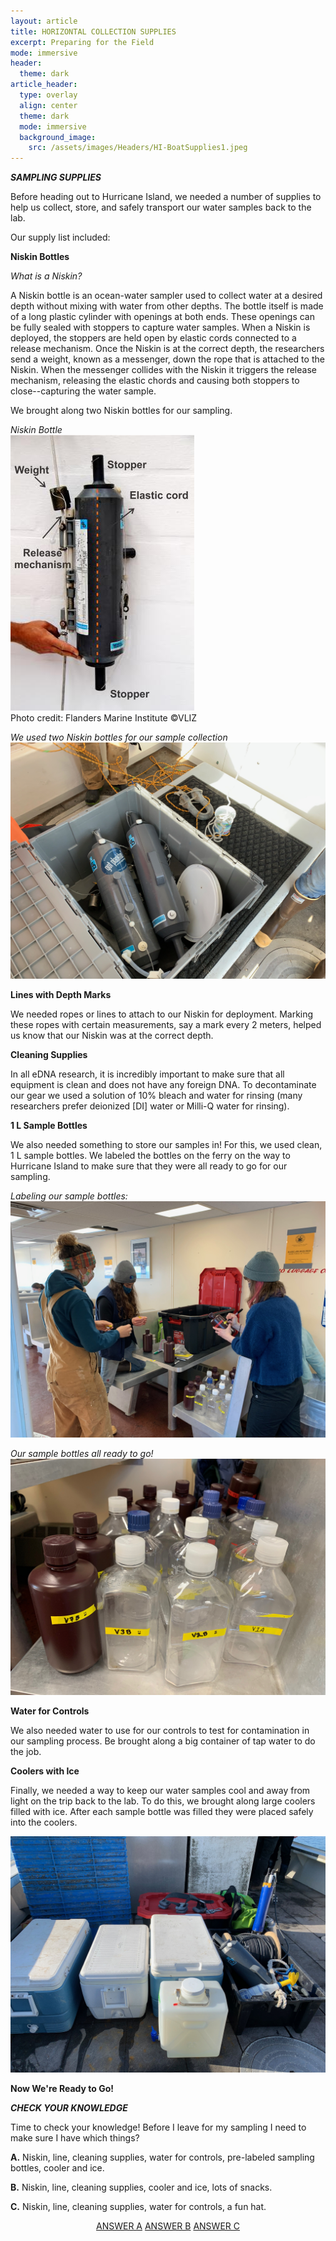```yaml
---
layout: article
title: HORIZONTAL COLLECTION SUPPLIES
excerpt: Preparing for the Field
mode: immersive
header:
  theme: dark
article_header:
  type: overlay
  align: center
  theme: dark
  mode: immersive
  background_image:
    src: /assets/images/Headers/HI-BoatSupplies1.jpeg
---
```


***SAMPLING SUPPLIES***

Before heading out to Hurricane Island, we needed a number of supplies to help us collect, store, and safely transport our water samples back to the lab. 

Our supply list included:

**Niskin Bottles**

*What is a Niskin?*

A Niskin bottle is an ocean-water sampler used to collect water at a desired depth without mixing with water from other depths. The bottle itself is made of a long plastic cylinder with openings at both ends. These openings can be fully sealed with stoppers to capture water samples. When a Niskin is deployed, the stoppers are held open by elastic cords connected to a release mechanism. Once the Niskin is at the correct depth, the researchers send a weight, known as a messenger, down the rope that is attached to the Niskin. When the messenger collides with the Niskin it triggers the release mechanism, releasing the elastic chords and causing both stoppers to close--capturing the water sample. 

We brought along two Niskin bottles for our sampling.

*Niskin Bottle*    
                      ![Niskin-Model](/assets/images/Niskin-Model.jpeg)     
Photo credit: Flanders Marine Institute ©VLIZ     


*We used two Niskin bottles for our sample collection*
![HI-Niskin1](/assets/images/HI/HI-Niskin1.jpeg)    



**Lines with Depth Marks**  

We needed ropes or lines to attach to our Niskin for deployment. Marking these ropes with certain measurements, say a mark every 2 meters, helped us know that our Niskin was at the correct depth. 


**Cleaning Supplies**  

In all eDNA research, it is incredibly important to make sure that all equipment is clean and does not have any foreign DNA. To decontaminate our gear we used a solution of 10% bleach and water for rinsing (many researchers prefer deionized [DI] water or Milli-Q water for rinsing).


**1 L Sample Bottles**  

We also needed something to store our samples in! For this, we used clean, 1 L sample bottles. We labeled the bottles on the ferry on the way to Hurricane Island to make sure that they were all ready to go for our sampling.

*Labeling our sample bottles:*
![HI-Labeling2](/assets/images/HI/HI-Labeling2.jpeg)   

*Our sample bottles all ready to go!*
![HI-Labeling3](/assets/images/HI/HI-Labeling3.jpeg)  


**Water for Controls** 

We also needed water to use for our controls to test for contamination in our sampling process. Be brought along a big container of tap water to do the job.

**Coolers with Ice** 

Finally, we needed a way to keep our water samples cool and away from light on the trip back to the lab. To do this, we brought along large coolers filled with ice. After each sample bottle was filled they were placed safely into the coolers.

![HI-BoatSupplies1](/assets/images/HI/HI-BoatSupplies1.jpeg)  



**Now We're Ready to Go!**    

  



***CHECK YOUR KNOWLEDGE***

Time to check your knowledge! Before I leave for my sampling I need to make sure I have which things?

**A.** Niskin, line, cleaning supplies, water for controls, pre-labeled sampling bottles, cooler and ice.

**B.** Niskin, line, cleaning supplies, cooler and ice, lots of snacks.   

**C.** Niskin, line, cleaning supplies, water for controls, a fun hat.


<p align="center">
<a class="button button--outline-primary button--pill" href="HorizontalCollection1">ANSWER A</a> <a class="button button--outline-primary button--pill" href="HorizontalCollection2">ANSWER B</a> <a class="button button--outline-primary button--pill" href="HorizontalCollection2">ANSWER C</a></p>


